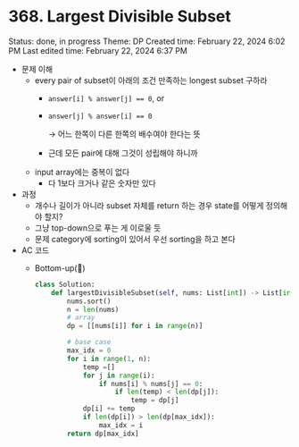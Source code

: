 # 368. Largest Divisible Subset

Status: done, in progress
Theme: DP
Created time: February 22, 2024 6:02 PM
Last edited time: February 22, 2024 6:37 PM

- 문제 이해
    - every pair of subset이 아래의 조건 만족하는 longest subset 구하라
        - `answer[i] % answer[j] == 0`, or
        - `answer[j] % answer[i] == 0`
            
            → 어느 한쪽이 다른 한쪽의 배수여야 한다는 뜻
            
        - 근데 모든 pair에 대해 그것이 성립해야 하니까
    - input array에는 중복이 없다
        - 다 1보다 크거나 같은 숫자만 있다
- 과정
    - 개수나 길이가 아니라 subset 자체를 return 하는 경우 state를 어떻게 정의해야 할지?
    - 그냥 top-down으로 푸는 게 이로울 듯
    - 문제 category에 sorting이 있어서 우선 sorting을 하고 본다
- AC 코드
    - Bottom-up(🪇)
        
        ```python
        class Solution:
            def largestDivisibleSubset(self, nums: List[int]) -> List[int]:
                nums.sort()
                n = len(nums)
                # array
                dp = [[nums[i]] for i in range(n)]
        
                # base case
                max_idx = 0
                for i in range(1, n):
                    temp =[]
                    for j in range(i):
                        if nums[i] % nums[j] == 0:
                            if len(temp) < len(dp[j]):
                                temp = dp[j]
                    dp[i] += temp 
                    if len(dp[i]) > len(dp[max_idx]):
                        max_idx = i
                return dp[max_idx]
                
        ```
